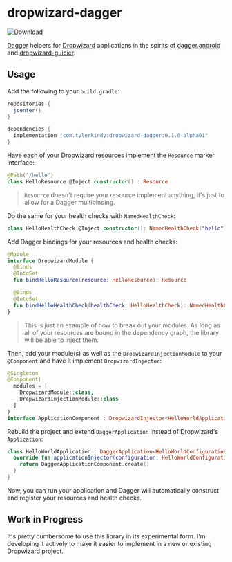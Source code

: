 # dropwizard-dagger

[ ![Download](https://api.bintray.com/packages/tkindy/maven/dropwizard-dagger/images/download.svg) ](https://bintray.com/tkindy/maven/dropwizard-dagger/_latestVersion)

[Dagger](https://github.com/google/dagger) helpers for [Dropwizard](https://github.com/dropwizard/dropwizard) applications in the spirits of [dagger.android](https://google.github.io/dagger/api/latest/dagger/android/package-summary.html) and [dropwizard-guicier](https://github.com/HubSpot/dropwizard-guicier).

## Usage

Add the following to your `build.gradle`:

```groovy
repositories {
  jcenter()
}

dependencies {
  implementation "com.tylerkindy:dropwizard-dagger:0.1.0-alpha01"
}
```

Have each of your Dropwizard resources implement the `Resource` marker interface:

```kotlin
@Path("/hello")
class HelloResource @Inject constructor() : Resource
```

> `Resource` doesn't require your resource implement anything, it's just to allow for a Dagger multibinding.

Do the same for your health checks with `NamedHealthCheck`:

```kotlin
class HelloHealthCheck @Inject constructor(): NamedHealthCheck("hello")
```

Add Dagger bindings for your resources and health checks:

```kotlin
@Module
interface DropwizardModule {
  @Binds
  @IntoSet
  fun bindHelloResource(resource: HelloResource): Resource

  @Binds
  @IntoSet
  fun bindHelloHealthCheck(healthCheck: HelloHealthCheck): NamedHealthCheck
}
```

> This is just an example of how to break out your modules. As long as all of your resources are bound in the dependency graph, the library will be able to inject them.

Then, add your module(s) as well as the `DropwizardInjectionModule` to your `@Component` and have it implement `DropwizardInjector`:

```kotlin
@Singleton
@Component(
  modules = [
    DropwizardModule::class,
    DropwizardInjectionModule::class
  ]
)
interface ApplicationComponent : DropwizardInjector<HelloWorldApplication>
```

Rebuild the project and extend `DaggerApplication` instead of Dropwizard's `Application`:

```kotlin
class HelloWorldApplication : DaggerApplication<HelloWorldConfiguration>() {
  override fun applicationInjector(configuration: HelloWorldConfiguration): DropwizardInjector<HelloWorldApplication> {
    return DaggerApplicationComponent.create()
  }
}
```

Now, you can run your application and Dagger will automatically construct and register your resources and health checks.

## Work in Progress

It's pretty cumbersome to use this library in its experimental form. I'm developing it actively to make it easier to implement in a new or existing Dropwizard project.
